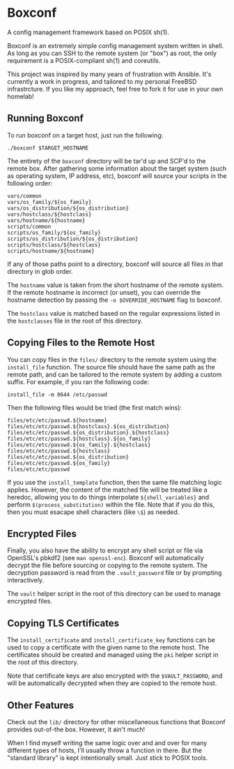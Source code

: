Boxconf
=======
A config management framework based on POSIX sh(1).

Boxconf is an extremely simple config management system written in shell. As
long as you can SSH to the remote system (or "box") as root, the only
requirement is a POSIX-compliant sh(1) and coreutils.

This project was inspired by many years of frustration with Ansible. It's
currently a work in progress, and tailored to my personal FreeBSD infrastrcture.
If you like my approach, feel free to fork it for use in your own homelab!

Running Boxconf
---------------
To run boxconf on a target host, just run the following:

    ./boxconf $TARGET_HOSTNAME

The entirety of the `boxconf` directory will be tar'd up and SCP'd to the
remote box. After gathering some information about the target system (such as
operating system, IP address, etc), boxconf will source your scripts in the
following order:

    vars/common
    vars/os_family/${os_family}
    vars/os_distribution/${os_distribution}
    vars/hostclass/${hostclass}
    vars/hostname/${hostname}
    scripts/common
    scripts/os_family/${os_family}
    scripts/os_distribution/${os_distribution}
    scripts/hostclass/${hostclass}
    scripts/hostname/${hostname}

If any of those paths point to a directory, boxconf will source all files in
that directory in glob order.

The `hostname` value is taken from the short hostname of the remote system.
If the remote hostname is incorrect (or unset), you can override the hostname
detection by passing the `-o $OVERRIDE_HOSTNAME` flag to boxconf.

The `hostclass` value is matched based on the regular expressions listed in
the `hostclasses` file in the root of this directory.

Copying Files to the Remote Host
--------------------------------
You can copy files in the `files/` directory to the remote system using the
`install_file` function. The source file should have the same path as the
remote path, and can be tailored to the remote system by adding a custom
suffix. For example, if you ran the following code:

    install_file -m 0644 /etc/passwd

Then the following files would be tried (the first match wins):

    files/etc/etc/passwd.${hostname}
    files/etc/etc/passwd.${hostclass}.${os_distribution}
    files/etc/etc/passwd.${os_distribution}.${hostclass}
    files/etc/etc/passwd.${hostclass}.${os_family}
    files/etc/etc/passwd.${os_family}.${hostclass}
    files/etc/etc/passwd.${hostclass}
    files/etc/etc/passwd.${os_distribution}
    files/etc/etc/passwd.${os_family}
    files/etc/etc/passwd

If you use the `install_template` function, then the same file matching logic
applies. However, the content of the matched file will be treated like a
heredoc, allowing you to do things interpolate `${shell_variables}` and perform
`$(process_substitution)` within the file. Note that if you do this, then you
must esacape shell characters (like `\$`) as needed.

Encrypted Files
---------------
Finally, you also have the ability to encrypt any shell script or file via
OpenSSL's pbkdf2 (see `man openssl-enc`). Boxconf will automatically decrypt
the file before sourcing or copying to the remote system. The decryption
password is read from the `.vault_password` file or by prompting interactively.

The `vault` helper script in the root of this directory can be used to manage
encrypted files.

Copying TLS Certificates
------------------------
The `install_certificate` and `install_certificate_key` functions can be used
to copy a certificate with the given name to the remote host. The certificates
should be created and managed using the `pki` helper script in the root of
this directory.

Note that certificate keys are also encrypted with the `$VAULT_PASSWORD`, and
will be automatically decrypted when they are copied to the remote host.


Other Features
--------------
Check out the `lib/` directory for other miscellaneous functions that Boxconf
provides out-of-the box. However, it ain't much!

When I find myself writing the same logic over and and over for many different
types of hosts, I'll usually throw a function in there. But the "standard
library" is kept intentionally small. Just stick to POSIX tools.
